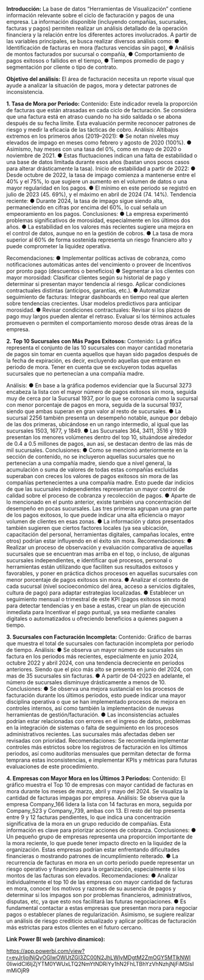 **Introducción:**
La base de datos “Herramientas de Visualización” contiene información relevante sobre el ciclo de
facturación y pagos de una empresa. La información disponible (incluyendo compañías, sucursales,
facturas y pagos) permiten realizar un análisis detallado de la operación financiera y la relación entre los
diferentes actores involucrados.
A partir de las variables principales, se busca realizar diversos análisis como:
● Identificación de facturas en mora (facturas vencidas sin pago),
● Análisis de montos facturados por sucursal o compañía,
● Comportamiento de pagos exitosos o fallidos en el tiempo,
● Tiempos promedio de pago y segmentación por cliente o tipo de contrato.

**Objetivo del análisis:**
El área de facturación necesita un reporte visual que ayude a analizar la situación de pagos, mora y
detectar patrones de inconsistencia.

**1. Tasa de Mora por Periodo:**
Contenido:
Este indicador revela la proporción de facturas que están atrasadas en cada ciclo de facturación. Se
considera que una factura está en atraso cuando no ha sido saldada o se abona después de su fecha
límite. Esta evaluación permite reconocer patrones de riesgo y medir la eficacia de las tácticas de cobro.
Análisis:
Altibajos extremos en los primeros años (2019–2021):
● Se notan niveles muy elevados de impago en meses como febrero y agosto de 2020 (100%).
● Asimismo, hay meses con una tasa del 0%, como en mayo de 2020 o noviembre de 2021.
● Estas fluctuaciones indican una falta de estabilidad o una base de datos limitada durante esos
años (bastan unos pocos casos para alterar drásticamente la tasa).
Inicio de estabilidad a partir de 2022:
● Desde octubre de 2022, la tasa de impago comienza a mantenerse entre el 40% y el 75%, lo que
sugiere un aumento en el volumen de datos o una mayor regularidad en los pagos.
● El mínimo en este periodo se registró en julio de 2023 (45. 69%), y el máximo en abril de 2024 (74.
14%).
Tendencia reciente:
● Durante 2024, la tasa de impago sigue siendo alta, permaneciendo en cifras por encima del 60%,
lo cual señala un empeoramiento en los pagos.
Conclusiones:
● La empresa experimentó problemas significativos de morosidad, especialmente en los últimos
dos años.
● La estabilidad en los valores más recientes sugiere una mejora en el control de datos, aunque no
en la gestión de cobros.
● La tasa de mora superior al 60% de forma sostenida representa un riesgo financiero alto y puede
comprometer la liquidez operativa.

Recomendaciones:
● Implementar políticas activas de cobranza, como notificaciones automáticas antes del
vencimiento o proveer de Incentivos por pronto pago (descuentos o beneficios)
● Segmentar a los clientes con mayor morosidad:
Clasificar clientes según su historial de pago y determinar si presentan mayor tendencia al
riesgo. Aplicar condiciones contractuales distintas (anticipos, garantías, etc.).
● Automatizar seguimiento de facturas:
Integrar dashboards en tiempo real que alerten sobre tendencias crecientes.
Usar modelos predictivos para anticipar morosidad.
● Revisar condiciones contractuales:
Revisar si los plazos de pago muy largos pueden alentar el retraso.
Evaluar si los términos actuales promueven o permiten el comportamiento moroso desde otras
áreas de la empresa.

**2. Top 10 Sucursales con Más Pagos Exitosos:**
Contenido: La gráfica representa el conjunto de las 10 sucursales con mayor cantidad monetaria de pagos
sin tomar en cuenta aquellos que hayan sido pagados después de la fecha de expiración, es decir,
excluyendo aquellas que entraron en periodo de mora. Tener en cuenta que se excluyeron todas aquellas
sucursales que no pertenecían a una compañía madre.

Análisis:
● En base a la gráfica podemos evidenciar que la Sucursal 3273 encabeza la lista con el mayor
número de pagos exitosos sin mora, seguida muy de cerca por la Sucursal 1937, por lo que se
coronaría como la sucursal con menor porcentaje de pagos en mora, seguida de la sucursal 1937,
siendo que ambas superan en gran valor al resto de sucursales.
● La sucursal 2256 también presenta un desempeño notable, aunque por debajo de las dos
primeras, ubicándose en un rango intermedio, al igual que las sucursales 1503, 1677, y 1849.
● Las Sucursales 364, 3411, 3516 y 1939 presentan los menores volúmenes dentro del top 10,
situándose alrededor de 0.4 a 0.5 millones de pagos, aun asi, se destacan dentro de las más de
mil sucursales.
Conclusiones:
● Como se mencionó anteriormente en la sección de contenido, no se incluyeron aquellas
sucursales que no pertenecían a una compañía madre, siendo que a nivel general, la acumulación
o suma de valores de todas estas compañías excluidas superaban con creces los valores de
pagos exitosos sin mora de las compañías pertenecientes a una compañía madre. Esto puede dar
indicios de que las sucursales independientes representan un mayor control de calidad sobre el
proceso de cobranza y recolección de pagos.
● Aparte de lo mencionado en el punto anterior, existe también una concentración del desempeño
en pocas sucursales. Las tres primeras agrupan una gran parte de los pagos exitosos, lo que
puede indicar una alta eficiencia o mayor volumen de clientes en esas zonas.
● La información y datos presentados también sugieren que ciertos factores locales (ya sea
ubicación, capacitación del personal, herramientas digitales, campañas locales, entre otros)
podrían estar influyendo en el éxito sin mora.
Recomendaciones:
● Realizar un proceso de observación y evaluación comparativa de aquellas sucursales que se
encuentran mas arriba en el top, o incluso, de algunas sucursales independientes, e identificar
qué procesos, personal o herramientas están utilizando que faciliten sus resultados exitosos y
favorables, y poner en práctica dichos procesos en aquellas sucursales con menor porcentaje de
pagos exitosos sin mora.
● Analizar el contexto de cada sucursal (nivel socioeconómico del área, acceso a servicios
digitales, cultura de pago) para adaptar estrategias localizadas.
● Establecer un seguimiento mensual o trimestral de este KPI (pagos exitosos sin mora) para
detectar tendencias y en base a estas, crear un plan de ejecución inmediata para Incentivar el
pago puntual, ya sea mediante canales digitales o automatizados u ofreciendo beneficios a
quienes paguen a tiempo.

**3. Sucursales con Facturación Incompleta:**
Contenido:
Gráfico de barras que muestra el total de sucursales con facturación incompleta por periodo de tiempo.
Análisis:
● Se observa un mayor número de sucursales sin factura en los periodos más recientes,
especialmente en junio 2024, octubre 2022 y abril 2024, con una tendencia decreciente en
periodos anteriores. Siendo que el pico más alto se presenta en junio del 2024, con mas de 35
sucursales sin facturas.
● A partir de 04-2023 en adelante, el número de sucursales disminuye drásticamente a menos de
10.
Conclusiones:
● Se observa una mejora sustancial en los procesos de facturación durante los últimos periodos,
esto puede indicar una mayor disciplina operativa o que se han implementado procesos de mejora
en controles internos, así como también la implementación de nuevas herramientas de
gestión/facturación.
● Las inconsistencias actuales podrían estar relacionadas con errores en el ingreso de datos,
problemas en la integración de sistemas o falta de seguimiento en los procesos administrativos
recientes. Las sucursales más afectadas deben ser revisadas con prioridad.
Recomendaciones:
Se recomienda implementar controles más estrictos sobre los registros de facturación en los últimos
periodos, así como auditorías mensuales que permitan detectar de forma temprana estas inconsistencias,
e implementar KPIs y métricas para futuras evaluaciones de este procedimiento.

**4. Empresas con Mayor Mora en los Últimos 3 Periodos:**
Contenido:
El gráfico muestra el Top 10 de empresas con mayor cantidad de facturas en mora durante los meses
de marzo, abril y mayo del 2024. Se visualiza la cantidad de facturas impagas por empresa.
Análisis:
Se observa que la empresa Company_166 lidera la lista con 14 facturas en mora, seguida por
Company_523 y Company_739, ambas con 13. El resto del top presenta entre 9 y 12 facturas pendientes,
lo que indica una concentración significativa de la mora en un grupo reducido de compañías. Esta
información es clave para priorizar acciones de cobranza.
Conclusiones:
● Un pequeño grupo de empresas representa una proporción importante de la mora reciente, lo que
puede tener impacto directo en la liquidez de la organización. Estas empresas podrían estar
enfrentando dificultades financieras o mostrando patrones de incumplimiento reiterado.
● La recurrencia de facturas en mora en un corto periodo puede representar un riesgo operativo y
financiero para la organización, especialmente si los montos de las facturas son elevados.
Recomendaciones:
● Analizar individualmente el top 10 de las empresas con mayor cantidad de facturas en mora,
conocer los motivos y razones de su ausencia de pagos y determinar si los impagos son por
problemas financieros, administrativos, disputas, etc, ya que esto nos facilitará las futuras
negociaciones.
● Es fundamental contactar a estas empresas que presentan mora para negociar pagos o
establecer planes de regularización. Asimismo, se sugiere realizar un análisis de riesgo crediticio
actualizado y aplicar políticas de facturación más estrictas para estos clientes en el futuro
cercano.

**Link Power BI web (archivo dinamico):**

https://app.powerbi.com/view?r=eyJrIjoiNjQyOGIwOWUtZGI3ZC00N2JhLWIyMDgtM2ZmOGY5MTlkNWI
0IiwidCI6IjZjYTM0YWUxLTQ2NmYtNDRiYy1hN2FhLTBhYzVhNzhjNjFiMSIsImMiOjR9
